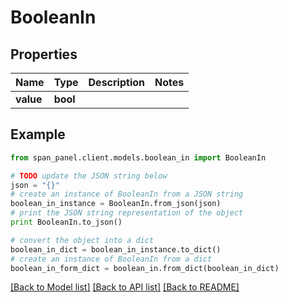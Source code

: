 # BooleanIn


## Properties
Name | Type | Description | Notes
------------ | ------------- | ------------- | -------------
**value** | **bool** |  | 

## Example

```python
from span_panel.client.models.boolean_in import BooleanIn

# TODO update the JSON string below
json = "{}"
# create an instance of BooleanIn from a JSON string
boolean_in_instance = BooleanIn.from_json(json)
# print the JSON string representation of the object
print BooleanIn.to_json()

# convert the object into a dict
boolean_in_dict = boolean_in_instance.to_dict()
# create an instance of BooleanIn from a dict
boolean_in_form_dict = boolean_in.from_dict(boolean_in_dict)
```
[[Back to Model list]](../README.md#documentation-for-models) [[Back to API list]](../README.md#documentation-for-api-endpoints) [[Back to README]](../README.md)


